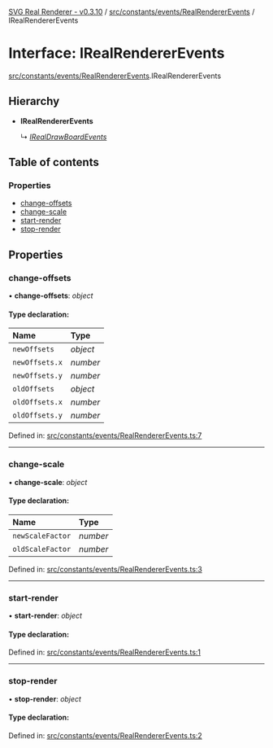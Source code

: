 [SVG Real Renderer - v0.3.10](../docs.md) / [src/constants/events/RealRendererEvents](../modules/src_constants_events_realrendererevents.md) / IRealRendererEvents

# Interface: IRealRendererEvents

[src/constants/events/RealRendererEvents](../modules/src_constants_events_realrendererevents.md).IRealRendererEvents

## Hierarchy

* **IRealRendererEvents**

  ↳ [*IRealDrawBoardEvents*](src_constants_events_realdrawboardevents.irealdrawboardevents.md)

## Table of contents

### Properties

- [change-offsets](src_constants_events_realrendererevents.irealrendererevents.md#change-offsets)
- [change-scale](src_constants_events_realrendererevents.irealrendererevents.md#change-scale)
- [start-render](src_constants_events_realrendererevents.irealrendererevents.md#start-render)
- [stop-render](src_constants_events_realrendererevents.irealrendererevents.md#stop-render)

## Properties

### change-offsets

• **change-offsets**: *object*

#### Type declaration:

Name | Type |
:------ | :------ |
`newOffsets` | *object* |
`newOffsets.x` | *number* |
`newOffsets.y` | *number* |
`oldOffsets` | *object* |
`oldOffsets.x` | *number* |
`oldOffsets.y` | *number* |

Defined in: [src/constants/events/RealRendererEvents.ts:7](https://github.com/HarshKhandeparkar/svg-real-renderer/blob/811974a/src/constants/events/RealRendererEvents.ts#L7)

___

### change-scale

• **change-scale**: *object*

#### Type declaration:

Name | Type |
:------ | :------ |
`newScaleFactor` | *number* |
`oldScaleFactor` | *number* |

Defined in: [src/constants/events/RealRendererEvents.ts:3](https://github.com/HarshKhandeparkar/svg-real-renderer/blob/811974a/src/constants/events/RealRendererEvents.ts#L3)

___

### start-render

• **start-render**: *object*

#### Type declaration:

Defined in: [src/constants/events/RealRendererEvents.ts:1](https://github.com/HarshKhandeparkar/svg-real-renderer/blob/811974a/src/constants/events/RealRendererEvents.ts#L1)

___

### stop-render

• **stop-render**: *object*

#### Type declaration:

Defined in: [src/constants/events/RealRendererEvents.ts:2](https://github.com/HarshKhandeparkar/svg-real-renderer/blob/811974a/src/constants/events/RealRendererEvents.ts#L2)

